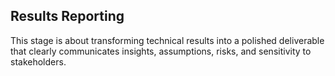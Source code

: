 
## Results Reporting

This stage is about transforming technical results into a polished deliverable that clearly communicates insights, assumptions,
risks, and sensitivity to stakeholders.